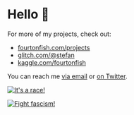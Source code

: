 # Hello 👋

For more of my projects, check out:

- [fourtonfish.com/projects](https://fourtonfish.com/projects/)
- [glitch.com/@stefan](https://glitch.com/@stefan)
- [kaggle.com/fourtonfish](https://www.kaggle.com/fourtonfish)

You can reach me [via email](mailto:stefan@fourtonfish.com) or [on Twitter](https://twitter.com/fourtonfish).

[![It's a race!](https://fourtonfish.com/wp-content/uploads/2019/11/curl-race.gif)](https://fourtonfish.com/project/node-web-console/)


[![Fight fascism!](https://cdn.glitch.com/2249eb84-18cb-406f-a492-82a272962e6f%2Ffightfascismblack-2lines-220px.jpg)](https://fightfascism.glitch.me)

